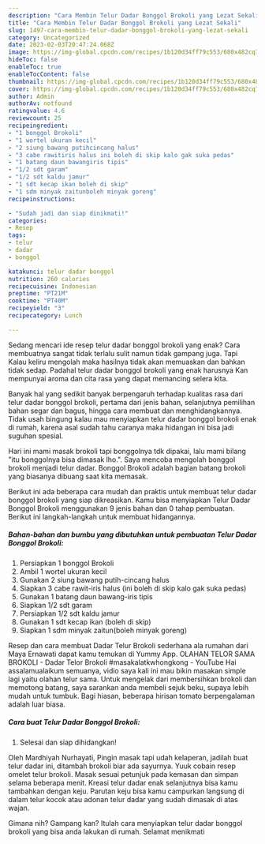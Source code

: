```yaml
---
description: "Cara Membin Telur Dadar Bonggol Brokoli yang Lezat Sekali"
title: "Cara Membin Telur Dadar Bonggol Brokoli yang Lezat Sekali"
slug: 1497-cara-membin-telur-dadar-bonggol-brokoli-yang-lezat-sekali
category: Uncategorized
date: 2023-02-03T20:47:24.068Z
image: https://img-global.cpcdn.com/recipes/1b120d34ff79c553/680x482cq70/telur-dadar-bonggol-brokoli-foto-resep-utama.jpg
hideToc: false
enableToc: true
enableTocContent: false
thumbnail: https://img-global.cpcdn.com/recipes/1b120d34ff79c553/680x482cq70/telur-dadar-bonggol-brokoli-foto-resep-utama.jpg
cover: https://img-global.cpcdn.com/recipes/1b120d34ff79c553/680x482cq70/telur-dadar-bonggol-brokoli-foto-resep-utama.jpg
author: Admin
authorAv: notfound
ratingvalue: 4.6
reviewcount: 25
recipeingredient:
- "1 bonggol Brokoli"
- "1 wortel ukuran kecil"
- "2 siung bawang putihcincang halus"
- "3 cabe rawitiris halus ini boleh di skip kalo gak suka pedas"
- "1 batang daun bawangiris tipis"
- "1/2 sdt garam"
- "1/2 sdt kaldu jamur"
- "1 sdt kecap ikan boleh di skip"
- "1 sdm minyak zaitunboleh minyak goreng"
recipeinstructions:

- "Sudah jadi dan siap dinikmati!"
categories:
- Resep
tags:
- telur
- dadar
- bonggol

katakunci: telur dadar bonggol 
nutrition: 260 calories
recipecuisine: Indonesian
preptime: "PT21M"
cooktime: "PT40M"
recipeyield: "3"
recipecategory: Lunch

---
```



Sedang mencari ide resep telur dadar bonggol brokoli yang enak? Cara membuatnya sangat tidak terlalu sulit namun tidak gampang juga. Tapi Kalau keliru mengolah maka hasilnya tidak akan memuaskan dan bahkan tidak sedap. Padahal telur dadar bonggol brokoli yang enak harusnya Kan mempunyai aroma dan cita rasa yang dapat memancing selera kita.


Banyak hal yang sedikit banyak berpengaruh terhadap kualitas rasa dari telur dadar bonggol brokoli, pertama dari jenis bahan, selanjutnya pemilihan bahan segar dan bagus, hingga cara membuat dan menghidangkannya. Tidak usah bingung kalau mau menyiapkan telur dadar bonggol brokoli enak di rumah, karena asal sudah tahu caranya maka hidangan ini bisa jadi suguhan spesial.

Hari ini mami masak brokoli tapi bonggolnya tdk dipakai, lalu mami bilang &#34;itu bonggolnya bisa dimasak lho.&#34;. Saya mencoba mengolah bonggol brokoli menjadi telur dadar. Bonggol Brokoli adalah bagian batang brokoli yang biasanya dibuang saat kita memasak.


Berikut ini ada beberapa cara mudah dan praktis untuk membuat telur dadar bonggol brokoli yang siap dikreasikan. Kamu bisa menyiapkan Telur Dadar Bonggol Brokoli menggunakan 9 jenis bahan dan 0 tahap pembuatan. Berikut ini langkah-langkah untuk membuat hidangannya.

<!--inarticleads1-->

##### Bahan-bahan dan bumbu yang dibutuhkan untuk pembuatan Telur Dadar Bonggol Brokoli:

1. Persiapkan 1 bonggol Brokoli
1. Ambil 1 wortel ukuran kecil
1. Gunakan 2 siung bawang putih-cincang halus
1. Siapkan 3 cabe rawit-iris halus (ini boleh di skip kalo gak suka pedas)
1. Gunakan 1 batang daun bawang-iris tipis
1. Siapkan 1/2 sdt garam
1. Persiapkan 1/2 sdt kaldu jamur
1. Gunakan 1 sdt kecap ikan (boleh di skip)
1. Siapkan 1 sdm minyak zaitun(boleh minyak goreng)


Resep dan cara membuat Dadar Telur Brokoli sederhana ala rumahan dari Maya Ernawati dapat kamu temukan di Yummy App. OLAHAN TELOR SAMA BROKOLI - Dadar Telor Brokoli #masakalatkwhongkong - YouTube Hai assalamualaikum semuanya, vidio saya kali ini mau bikin masakan simple lagi yaitu olahan telur sama. Untuk mengelak dari membersihkan brokoli dan memotong batang, saya sarankan anda membeli sejuk beku, supaya lebih mudah untuk tumbuk. Bagi hiasan, beberapa hirisan tomato berpengalaman adalah luar biasa. 

<!--inarticleads2-->

##### Cara buat Telur Dadar Bonggol Brokoli:


1. Selesai dan siap dihidangkan!

Oleh Mardhiyah Nurhayati, Pingin masak tapi udah kelaperan, jadilah buat telur dadar ini, ditambah brokoli biar ada sayurnya. Yuuk cobain resep omelet telur brokoli. Masak sesuai petunjuk pada kemasan dan simpan selama beberapa menit. Kreasi telur dadar enak selanjutnya bisa kamu tambahkan dengan keju. Parutan keju bisa kamu campurkan langsung di dalam telur kocok atau adonan telur dadar yang sudah dimasak di atas wajan. 

Gimana nih? Gampang kan? Itulah cara menyiapkan telur dadar bonggol brokoli yang bisa anda lakukan di rumah. Selamat menikmati
